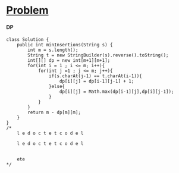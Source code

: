# [Problem](https://leetcode.com/problems/minimum-insertion-steps-to-make-a-string-palindrome/)

#### DP
````
class Solution {
    public int minInsertions(String s) {
        int m = s.length();
        String t = new StringBuilder(s).reverse().toString();
        int[][] dp = new int[m+1][m+1];
        for(int i = 1 ; i <= m; i++){
            for(int j =1 ; j <= m; j++){
                if(s.charAt(j-1) == t.charAt(i-1)){
                    dp[i][j] = dp[i-1][j-1] + 1;
                }else{
                    dp[i][j] = Math.max(dp[i-1][j],dp[i][j-1]);
                }
            }
        }
        return m - dp[m][m];
    }
}
/*
    l e d o c t e t c o d e l
    
    l e d o c t e t c o d e l
    
    
    ete
*/
````
